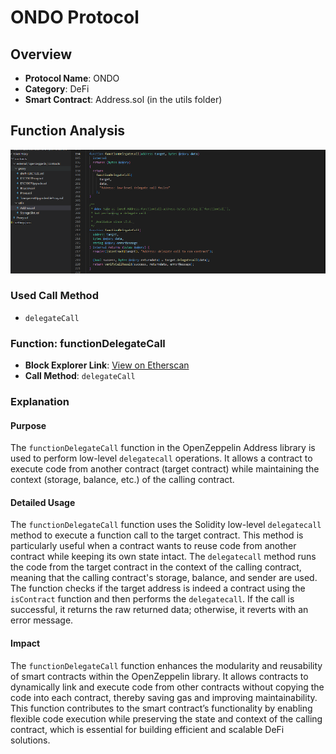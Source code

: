 # ONDO Protocol

## Overview

- **Protocol Name**: ONDO
- **Category**: DeFi
- **Smart Contract**: Address.sol (in the utils folder)

## Function Analysis
![Code Snapshot](reacher_snapshot.png)



### Used Call Method

- `delegateCall`

### Function: functionDelegateCall

- **Block Explorer Link**: [View on Etherscan](https://etherscan.io/token/0x1B19C19393e2d034D8Ff31ff34c81252FcBbee92#code)
- **Call Method**: `delegateCall`

### Explanation

#### Purpose

The `functionDelegateCall` function in the OpenZeppelin Address library is used to perform low-level `delegatecall` operations. It allows a contract to execute code from another contract (target contract) while maintaining the context (storage, balance, etc.) of the calling contract.

#### Detailed Usage

The `functionDelegateCall` function uses the Solidity low-level `delegatecall` method to execute a function call to the target contract. This method is particularly useful when a contract wants to reuse code from another contract while keeping its own state intact. The `delegatecall` method runs the code from the target contract in the context of the calling contract, meaning that the calling contract's storage, balance, and sender are used. The function checks if the target address is indeed a contract using the `isContract` function and then performs the `delegatecall`. If the call is successful, it returns the raw returned data; otherwise, it reverts with an error message.

#### Impact

The `functionDelegateCall` function enhances the modularity and reusability of smart contracts within the OpenZeppelin library. It allows contracts to dynamically link and execute code from other contracts without copying the code into each contract, thereby saving gas and improving maintainability. This function contributes to the smart contract’s functionality by enabling flexible code execution while preserving the state and context of the calling contract, which is essential for building efficient and scalable DeFi solutions.
